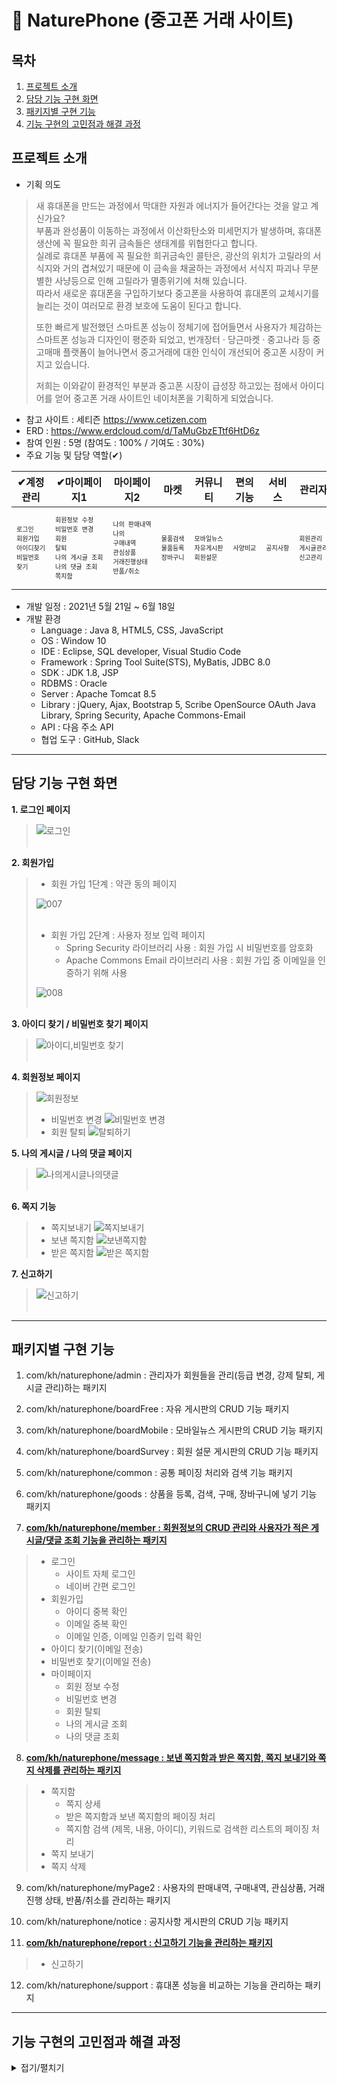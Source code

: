# 🌱 NaturePhone (중고폰 거래 사이트)


## 목차
1. [프로젝트 소개](#프로젝트-소개)
2. [담당 기능 구현 화면](#담당-기능-구현-화면)
3. [패키지별 구현 기능](#패키지별-구현-기능)
4. [기능 구현의 고민점과 해결 과정](#기능-구현의-고민점과-해결-과정)

## 프로젝트 소개
- 기획 의도
> 새 휴대폰을 만드는 과정에서 막대한 자원과 에너지가 들어간다는 것을 알고 계신가요?  
> 부품과 완성품이 이동하는 과정에서 이산화탄소와 미세먼지가 발생하며, 휴대폰 생산에 꼭 필요한 희귀 금속들은 생태계를 위협한다고 합니다.  
> 실례로 휴대폰 부품에 꼭 필요한 희귀금속인 콜탄은, 광산의 위치가 고릴라의 서식지와 거의 겹쳐있기 때문에 이 금속을 채굴하는 과정에서 서식지 파괴나 무분별한 사냥등으로 인해 고릴라가 멸종위기에 처해 있습니다.  
> 따라서 새로운 휴대폰을 구입하기보다 중고폰을 사용하여 휴대폰의 교체시기를 늘리는 것이 여러모로 환경 보호에 도움이 된다고 합니다.
>
> 또한 빠르게 발전했던 스마트폰 성능이 정체기에 접어들면서 사용자가 체감하는 스마트폰 성능과 디자인이 평준화 되었고, 
> 번개장터 · 당근마켓 · 중고나라 등 중고매매 플랫폼이 늘어나면서 중고거래에 대한 인식이
> 개선되어 중고폰 시장이 커지고 있습니다.
>
> 저희는 이와같이 환경적인 부분과 중고폰 시장이 급성장 하고있는 점에서 아이디어를 얻어
> 중고폰 거래 사이트인 네이처폰을 기획하게 되었습니다.  

- 참고 사이트 : 세티즌 https://www.cetizen.com
- ERD : https://www.erdcloud.com/d/TaMuGbzETtf6HtD6z
- 참여 인원 : 5명 (참여도 : 100% / 기여도 : 30%)
- 주요 기능 및 담당 역할(✔)

|✔계정관리|✔마이페이지1|마이페이지2|마켓|커뮤니티|편의기능|서비스|관리자|✔기타|
|---|---|---|---|---|---|---|---|---|
|<pre style="font-size:10px">로그인<br>회원가입<br>아이디찾기<br>비밀번호 찾기</pre>|<pre style="font-size:10px">회원정보 수정<br>비밀번호 변경<br>회원 탈퇴<br>나의 게시글 조회<br>나의 댓글 조회<br>쪽지함</pre>|<pre style="font-size:10px">나의 판매내역<br>나의 구매내역<br>관심상품<br>거래진행상태<br>반품/취소</pre>|<pre style="font-size:10px">물품검색<br>물품등록<br>장바구니</pre>|<pre style="font-size:10px">모바일뉴스<br>자유게시판<br>회원설문</pre>|<pre style="font-size:10px">사양비교</pre>|<pre style="font-size:10px">공지사항</pre>|<pre style="font-size:10px">회원관리<br>게시글관리<br>신고관리</pre>|<pre style="font-size:10px">쪽지보내기<br>신고하기</pre>|

- 개발 일정 : 2021년 5월 21일 ~ 6월 18일
- 개발 환경
  - Language : Java 8, HTML5, CSS, JavaScript
  - OS : Window 10
  - IDE : Eclipse, SQL developer, Visual Studio Code
  - Framework : Spring Tool Suite(STS), MyBatis, JDBC 8.0
  - SDK : JDK 1.8, JSP
  - RDBMS : Oracle
  - Server : Apache Tomcat 8.5
  - Library : jQuery, Ajax, Bootstrap 5, Scribe OpenSource OAuth Java Library, Spring Security, Apache Commons-Email
  - API : 다음 주소 API
  - 협업 도구 : GitHub, Slack
------------

## 담당 기능 구현 화면
**1. 로그인 페이지**
> ![로그인](https://user-images.githubusercontent.com/75263831/127144878-53197978-14f4-4993-a89c-b245fbb7c833.png)<br><br>  

**2. 회원가입** 
 
> - 회원 가입 1단계 : 약관 동의 페이지
>  
> ![007](https://user-images.githubusercontent.com/75263831/126876033-03ec65a8-a999-4a42-bf65-84ba02dc4350.png)<br><br>  
>
> - 회원 가입 2단계 : 사용자 정보 입력 페이지
>   - Spring Security 라이브러리 사용 : 회원 가입 시 비밀번호를 암호화  
>   - Apache Commons Email 라이브러리 사용 : 회원 가입 중 이메일을 인증하기 위해 사용  
>  
> ![008](https://user-images.githubusercontent.com/75263831/126876036-3bb45395-ab0e-4c79-a055-ab868118ce3a.png)<br><br>  


**3. 아이디 찾기 / 비밀번호 찾기 페이지**
> ![아이디,비밀번호 찾기](https://user-images.githubusercontent.com/75263831/127117195-7a36db3e-6e16-4853-8947-c31eb1a6a60d.png)<br><br>  

**4. 회원정보 페이지**
> ![회원정보](https://user-images.githubusercontent.com/75263831/127156355-d92e42d8-ea13-40ef-aa22-08f1c4bb9acf.png)
> - 비밀번호 변경
> ![비밀번호 변경](https://user-images.githubusercontent.com/75263831/127156382-422406bd-ec58-4376-bf5b-359447b53982.png)
> - 회원 탈퇴
> ![탈퇴하기](https://user-images.githubusercontent.com/75263831/127156394-fb36736d-eab9-4156-a3e3-4c3d5afe5926.png)

**5. 나의 게시글 / 나의 댓글 페이지**
> ![나의게시글나의댓글](https://user-images.githubusercontent.com/75263831/127359611-f52afeec-31b0-44cd-ac3b-5252d7ade0e8.png)<br><br>  

**6. 쪽지 기능**
> - 쪽지보내기
> ![쪽지보내기](https://user-images.githubusercontent.com/75263831/127359693-863f7f39-8c90-424e-a984-d339574253f4.png)
> - 보낸 쪽지함
> ![보낸쪽지함](https://user-images.githubusercontent.com/75263831/127359730-225f6a83-7d09-439b-8116-f80e51295406.png)  
> - 받은 쪽지함
> ![받은 쪽지함](https://user-images.githubusercontent.com/75263831/127359718-efa43aea-5710-4a54-83ea-5666b68f1ba5.png)


**7. 신고하기**
>![신고하기](https://user-images.githubusercontent.com/75263831/127026503-5f33ca0d-c1f6-4edb-812f-5918bc1dd004.png)<br><br>  


------------

## 패키지별 구현 기능  

1. com/kh/naturephone/admin : 관리자가 회원들을 관리(등급 변경, 강제 탈퇴, 게시글 관리)하는 패키지

2. com/kh/naturephone/boardFree : 자유 게시판의 CRUD 기능 패키지

3. com/kh/naturephone/boardMobile : 모바일뉴스 게시판의 CRUD 기능 패키지

4. com/kh/naturephone/boardSurvey : 회원 설문 게시판의 CRUD 기능 패키지

5. com/kh/naturephone/common : 공통 페이징 처리와 검색 기능 패키지

6. com/kh/naturephone/goods : 상품을 등록, 검색, 구매, 장바구니에 넣기 기능 패키지

7. **[com/kh/naturephone/member : 회원정보의 CRUD 관리와 사용자가 적은 게시글/댓글 조회 기능을 관리하는 패키지](./src/main/java/com/kh/naturephone/member)**
> - 로그인
>   - 사이트 자체 로그인
>   - 네이버 간편 로그인
> - 회원가입
>   - 아이디 중복 확인
>   - 이메일 중복 확인
>   - 이메일 인증, 이메일 인증키 입력 확인
> - 아이디 찾기(이메일 전송)
> - 비밀번호 찾기(이메일 전송)
> - 마이페이지
>   - 회원 정보 수정
>   - 비밀번호 변경
>   - 회원 탈퇴
>   - 나의 게시글 조회
>   - 나의 댓글 조회


8. **[com/kh/naturephone/message : 보낸 쪽지함과 받은 쪽지함, 쪽지 보내기와 쪽지 삭제를 관리하는 패키지](./src/main/java/com/kh/naturephone/message)**
> - 쪽지함
>   - 쪽지 상세
>   - 받은 쪽지함과 보낸 쪽지함의 페이징 처리
>   - 쪽지함 검색 (제목, 내용, 아이디), 키워드로 검색한 리스트의 페이징 처리
> - 쪽지 보내기
> - 쪽지 삭제


9. com/kh/naturephone/myPage2 : 사용자의 판매내역, 구매내역, 관심상품, 거래진행 상태, 반품/취소를 관리하는 패키지

10. com/kh/naturephone/notice : 공지사항 게시판의 CRUD 기능 패키지

11. **[com/kh/naturephone/report : 신고하기 기능을 관리하는 패키지](./src/main/java/com/kh/naturephone/report)**
> - 신고하기

12. com/kh/naturephone/support : 휴대폰 성능을 비교하는 기능을 관리하는 패키지

------------
## 기능 구현의 고민점과 해결 과정
<details markdown="1">
<summary>접기/펼치기</summary>  

**🚩 회원가입 중 이메일 인증**

회원가입 중 이메일 인증을 어떻게 접근해야 할지 고민하는 시간이 길어졌고, 구현 기간의 초반이여서 다른 기능들이 많이 남아있었다.  
따라서 일단 회원가입 후 인증할 수 있게 완성을 해두고 우선순위에 따라 다른 중요 기능들을 구현한 다음, 코드를 수정하여 기간 내에 기획했던대로 기능을 완성했다.


- 변경 전 : 회원가입 → 이메일 발송 → 확인 버튼을 클릭하여 인증 →  로그인
> 
> 회원가입 후 이메일이 보내지고 인증 이메일 안의 확인 버튼을 누르면 memberApproval 메소드를 호출하여   
> 회원 인증상태인 APPROVAL_STATUS 컬럼을 'Y'로 update 하기.  
> 로그인 할 때 APPROVAL_STATUS 상태를 확인한 후 'N'가 아니라면 로그인이 가능. 
 
```java

@RequestMapping("/member")
public String memberLogin(@ModelAttribute Member m, Model model) {
  if (loginUser != null && bcryptPasswordEncoder.matches(m.getPwd(), loginUser.getPwd())) {

			if(loginUser.getApprovalStatus().equals("N")) {
				model.addAttribute("msg", "이메일 인증을 하신 후 로그인해주세요.");
				return "member/loginPage";
			} else {
				model.addAttribute("loginUser", loginUser);
				return "redirect:/";
			}
      
  } else {
		model.addAttribute("msg", "로그인에 실패하였습니다.");
		return "member/loginPage";
  }
}
```

- 변경 후 : 이메일 발송 → 인증키 입력 → 회원가입 완료 → 로그인
> controller에서 메일 인증을 요청 받으면 먼저 KeyPublish객체로 인증키를 생성하고 그 인증키를 session에 담음.  
> MailUtil 클래스의 sendMail 메소드를 호출하여 사용자가 입력한 이메일주소와 메일 제목, 내용을 매개변수에 대입하여 이메일을 보냄.  
> 메일을 확인하여 인증키를 입력하고, 그 값을 session값과 비교해서 일치하면 인증이 완료.

```java

// 3-1. 메일 인증 메소드 (Ajax)
@RequestMapping(value = "/joinSendMail", method = RequestMethod.POST)
@ResponseBody
public void joinSendMail(@ModelAttribute Member m, HttpSession session) throws Exception {
    
    // 인증키 생성
		String keyCode = KeyPublish.createKey();

		session.setAttribute("keyCode", keyCode);

		String subject = "";
		String msg = "";

		// 회원가입 메일 내용
		subject = "Nature Phone 회원가입 인증 코드입니다.";
		msg += "<div align='center' style='border:1px solid black; font-family:verdana'>";
		msg += "<div style='font-size: 130%'>";
		msg += "회원가입 페이지에서 인증코드 <strong>";
		msg += keyCode + "</strong> 를 입력해 주세요.</div><br/>";

		MailUtil.sendMail(m.getEmail(), subject, msg);

}

// 3-2. 메일 인증키 확인 메소드(Ajax)
@RequestMapping(value = "/keyCheck", method = RequestMethod.POST)
@ResponseBody
public String keyCheck(@RequestParam("modalInput") String key, 
						   @SessionAttribute("keyCode") String keyCode) {
		
		if (key != null && key.equals(keyCode)) {
			return "success";
		} else {
			return "false";
		}
}
  
```


**🚩 쪽지 선택 삭제**

Q. 선택 된 쪽지들을 view단에서 어떻게 처리해서 controller단으로 넘길까?  
→ each() 메서드를 이용해 체크 된 값들을 찾아 차례로 배열에 담아 Ajax 통신으로 넘긴다.  

```java
// view
/*---------------- 삭제버튼 눌렀을 때 ----------------*/
		function deleteMessage(){
    		var type = "${ message.type }";	
    		var ckArr = [];					
        	$("input[name=checkRow]:checked").each(function(){
        		var chk = $(this).val();
        		ckArr.push(chk);
        	})
        		
        	// 쪽지가 선택 되지 않았을 때
        	if(ckArr.length == 0){
        		alert("삭제할 쪽지를 선택해주세요.");
        	
        	// 쪽지가 선택 되었다면
        	} else{
        		// 정말 삭제할 것인지 확인
	        	if(confirm("선택 된 쪽지를 삭제하시겠습니까?") == true) {
	        		$.ajax({
	        			type : 'POST',
	        			url : "${ contextPath }/message/delete",
	        			data:{ "ckArr" : ckArr, "type" : type },
	        			dataType: "text",
	                    success: function(data) {
	                    	if(data == 'success'){
	                    		location.reload();
	                        	alert("삭제가 완료되었습니다.");
	                    	} else {
	                    		alert("삭제 실패.");
	                    	}
	                    },
	                    error: function(e){
	                        alert("error code : " + e.status + "\n"
	                                + "message : " + e.responseText);
	                    }        
	        		});
	        	
	        	// 취소 버튼 눌렀을 때	페이지 reload
	        	} else {	
	        		location.reload(true);
	        	}
        	}
    	}
```


Q. controller로 들어온 배열을 어떻게 받아서 처리 해야할까?  
→ 배열은 @RequestParam(value="parameter이름[]")List<String> 형식으로 받아와야 한다.  
→ 여기서 배열에 들어있는 데이터는 쪽지고유번호, 즉 int형이므로 List<Integer>형으로 받아 왔다.  
→ ArrayList를 하나 선언하고(deleteArray) for문을 돌려서 받아온 쪽지고유번호를 하나하나 담는다.

```

// controller
// 4. 쪽지 삭제(Ajax)
	@RequestMapping(value = "/delete", method = RequestMethod.POST)
	public @ResponseBody String messageDelete(@RequestParam(value="ckArr[]") List<Integer> deleteList,
											  @RequestParam(value="type") String type) {
		
		ArrayList<Integer> deleteArray = new ArrayList<Integer>();
		for(int i=0; i < deleteList.size(); i++) {
			deleteArray.add(deleteList.get(i));
		}
		
		HashMap<String, Object> map = new HashMap<String, Object>();
		map.put("type", type);
		map.put("deleteArray", deleteArray);
		
		int result = mService.messageDelete(map);
		
		if(result > 0) {
			return "success";
		} else {
			return "error";
		}
	}

```

Q. controller에서 전달한 여러개의 쪽지들을 DB에서 어떻게 삭제할까?  
→ 동적쿼리를 사용하기(Mybatis의 foreach문 사용).    
1. 먼저 리스트/배열 변수 값을 collection에 넣어주고, item이라는 설정으로 별칭 설정을 해준다.

2. 리스트/배열의 값이 시작하기 전 open="(" 이 설정돼있으므로'(' (열린 괄호)가 열리게 되고

3. 리스트/배열의 값이 한 번씩 반복문을 거칠 때마다 separator 옵션에 있는 ', '(콤마)가 찍히게 된다.

4. 반복이 끝나면 close=")" 설정이 있으므로 ')' (닫힌 괄호)가 쓰인다.
	
```
// Mapper
<!-- 5. 쪽지 삭제 -->
	<update id="messageDelete" parameterType="hashmap">
	<choose>
		<when test="type == '받은 쪽지함'">
		UPDATE		MESSAGE_TB
		SET 		SENDER_STATUS = 'N'
		WHERE 		MSG_NO IN
		<foreach collection="deleteArray" item="item" index="index" separator="," open="(" close=")">
		 #{ item }
		</foreach>
		</when>
		
		<when test="type == '보낸 쪽지함'">
		UPDATE		MESSAGE_TB
		SET 		RECIPIENT_STATUS = 'N'
		WHERE 		MSG_NO IN
		<foreach collection="deleteArray" item="item" index="index" separator="," open="(" close=")">
		 #{ item }
		</foreach>
		</when>
	</choose>
	</update>

```
	
</details>
